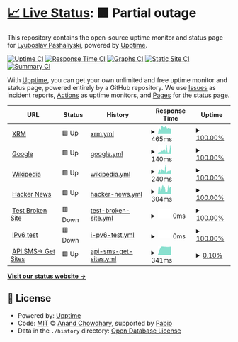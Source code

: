 # [📈 Live Status](https://demo.upptime.js.org): <!--live status--> **🟧 Partial outage**

This repository contains the open-source uptime monitor and status page for [Lyuboslav Pashaliyski](https://demo.upptime.js.org), powered by [Upptime](https://github.com/upptime/upptime).

[![Uptime CI](https://github.com/lyuboslav2406/status-xrm/workflows/Uptime%20CI/badge.svg)](https://github.com/lyuboslav2406/status-xrm/actions?query=workflow%3A%22Uptime+CI%22)
[![Response Time CI](https://github.com/lyuboslav2406/status-xrm/workflows/Response%20Time%20CI/badge.svg)](https://github.com/lyuboslav2406/status-xrm/actions?query=workflow%3A%22Response+Time+CI%22)
[![Graphs CI](https://github.com/lyuboslav2406/status-xrm/workflows/Graphs%20CI/badge.svg)](https://github.com/lyuboslav2406/status-xrm/actions?query=workflow%3A%22Graphs+CI%22)
[![Static Site CI](https://github.com/lyuboslav2406/status-xrm/workflows/Static%20Site%20CI/badge.svg)](https://github.com/lyuboslav2406/status-xrm/actions?query=workflow%3A%22Static+Site+CI%22)
[![Summary CI](https://github.com/lyuboslav2406/status-xrm/workflows/Summary%20CI/badge.svg)](https://github.com/lyuboslav2406/status-xrm/actions?query=workflow%3A%22Summary+CI%22)

With [Upptime](https://upptime.js.org), you can get your own unlimited and free uptime monitor and status page, powered entirely by a GitHub repository. We use [Issues](https://github.com/lyuboslav2406/status-xrm/issues) as incident reports, [Actions](https://github.com/lyuboslav2406/status-xrm/actions) as uptime monitors, and [Pages](https://demo.upptime.js.org) for the status page.

<!--start: status pages-->
<!-- This summary is generated by Upptime (https://github.com/upptime/upptime) -->
<!-- Do not edit this manually, your changes will be overwritten -->
<!-- prettier-ignore -->
| URL | Status | History | Response Time | Uptime |
| --- | ------ | ------- | ------------- | ------ |
| <img alt="" src="https://icons.duckduckgo.com/ip3/web.dev.cmxapp.cloud.ico" height="13"> [XRM](https://web.dev.cmxapp.cloud/) | 🟩 Up | [xrm.yml](https://github.com/lyuboslav2406/status-xrm/commits/HEAD/history/xrm.yml) | <details><summary><img alt="Response time graph" src="./graphs/xrm/response-time-week.png" height="20"> 465ms</summary><br><a href="https://health.dev.cmxapp.cloud/history/xrm"><img alt="Response time 465" src="https://img.shields.io/endpoint?url=https%3A%2F%2Fraw.githubusercontent.com%2Flyuboslav2406%2Fstatus-xrm%2FHEAD%2Fapi%2Fxrm%2Fresponse-time.json"></a><br><a href="https://health.dev.cmxapp.cloud/history/xrm"><img alt="24-hour response time 458" src="https://img.shields.io/endpoint?url=https%3A%2F%2Fraw.githubusercontent.com%2Flyuboslav2406%2Fstatus-xrm%2FHEAD%2Fapi%2Fxrm%2Fresponse-time-day.json"></a><br><a href="https://health.dev.cmxapp.cloud/history/xrm"><img alt="7-day response time 465" src="https://img.shields.io/endpoint?url=https%3A%2F%2Fraw.githubusercontent.com%2Flyuboslav2406%2Fstatus-xrm%2FHEAD%2Fapi%2Fxrm%2Fresponse-time-week.json"></a><br><a href="https://health.dev.cmxapp.cloud/history/xrm"><img alt="30-day response time 465" src="https://img.shields.io/endpoint?url=https%3A%2F%2Fraw.githubusercontent.com%2Flyuboslav2406%2Fstatus-xrm%2FHEAD%2Fapi%2Fxrm%2Fresponse-time-month.json"></a><br><a href="https://health.dev.cmxapp.cloud/history/xrm"><img alt="1-year response time 465" src="https://img.shields.io/endpoint?url=https%3A%2F%2Fraw.githubusercontent.com%2Flyuboslav2406%2Fstatus-xrm%2FHEAD%2Fapi%2Fxrm%2Fresponse-time-year.json"></a></details> | <details><summary><a href="https://health.dev.cmxapp.cloud/history/xrm">100.00%</a></summary><a href="https://health.dev.cmxapp.cloud/history/xrm"><img alt="All-time uptime 100.00%" src="https://img.shields.io/endpoint?url=https%3A%2F%2Fraw.githubusercontent.com%2Flyuboslav2406%2Fstatus-xrm%2FHEAD%2Fapi%2Fxrm%2Fuptime.json"></a><br><a href="https://health.dev.cmxapp.cloud/history/xrm"><img alt="24-hour uptime 100.00%" src="https://img.shields.io/endpoint?url=https%3A%2F%2Fraw.githubusercontent.com%2Flyuboslav2406%2Fstatus-xrm%2FHEAD%2Fapi%2Fxrm%2Fuptime-day.json"></a><br><a href="https://health.dev.cmxapp.cloud/history/xrm"><img alt="7-day uptime 100.00%" src="https://img.shields.io/endpoint?url=https%3A%2F%2Fraw.githubusercontent.com%2Flyuboslav2406%2Fstatus-xrm%2FHEAD%2Fapi%2Fxrm%2Fuptime-week.json"></a><br><a href="https://health.dev.cmxapp.cloud/history/xrm"><img alt="30-day uptime 100.00%" src="https://img.shields.io/endpoint?url=https%3A%2F%2Fraw.githubusercontent.com%2Flyuboslav2406%2Fstatus-xrm%2FHEAD%2Fapi%2Fxrm%2Fuptime-month.json"></a><br><a href="https://health.dev.cmxapp.cloud/history/xrm"><img alt="1-year uptime 100.00%" src="https://img.shields.io/endpoint?url=https%3A%2F%2Fraw.githubusercontent.com%2Flyuboslav2406%2Fstatus-xrm%2FHEAD%2Fapi%2Fxrm%2Fuptime-year.json"></a></details>
| <img alt="" src="https://icons.duckduckgo.com/ip3/www.google.com.ico" height="13"> [Google](https://www.google.com) | 🟩 Up | [google.yml](https://github.com/lyuboslav2406/status-xrm/commits/HEAD/history/google.yml) | <details><summary><img alt="Response time graph" src="./graphs/google/response-time-week.png" height="20"> 140ms</summary><br><a href="https://health.dev.cmxapp.cloud/history/google"><img alt="Response time 140" src="https://img.shields.io/endpoint?url=https%3A%2F%2Fraw.githubusercontent.com%2Flyuboslav2406%2Fstatus-xrm%2FHEAD%2Fapi%2Fgoogle%2Fresponse-time.json"></a><br><a href="https://health.dev.cmxapp.cloud/history/google"><img alt="24-hour response time 162" src="https://img.shields.io/endpoint?url=https%3A%2F%2Fraw.githubusercontent.com%2Flyuboslav2406%2Fstatus-xrm%2FHEAD%2Fapi%2Fgoogle%2Fresponse-time-day.json"></a><br><a href="https://health.dev.cmxapp.cloud/history/google"><img alt="7-day response time 140" src="https://img.shields.io/endpoint?url=https%3A%2F%2Fraw.githubusercontent.com%2Flyuboslav2406%2Fstatus-xrm%2FHEAD%2Fapi%2Fgoogle%2Fresponse-time-week.json"></a><br><a href="https://health.dev.cmxapp.cloud/history/google"><img alt="30-day response time 140" src="https://img.shields.io/endpoint?url=https%3A%2F%2Fraw.githubusercontent.com%2Flyuboslav2406%2Fstatus-xrm%2FHEAD%2Fapi%2Fgoogle%2Fresponse-time-month.json"></a><br><a href="https://health.dev.cmxapp.cloud/history/google"><img alt="1-year response time 140" src="https://img.shields.io/endpoint?url=https%3A%2F%2Fraw.githubusercontent.com%2Flyuboslav2406%2Fstatus-xrm%2FHEAD%2Fapi%2Fgoogle%2Fresponse-time-year.json"></a></details> | <details><summary><a href="https://health.dev.cmxapp.cloud/history/google">100.00%</a></summary><a href="https://health.dev.cmxapp.cloud/history/google"><img alt="All-time uptime 100.00%" src="https://img.shields.io/endpoint?url=https%3A%2F%2Fraw.githubusercontent.com%2Flyuboslav2406%2Fstatus-xrm%2FHEAD%2Fapi%2Fgoogle%2Fuptime.json"></a><br><a href="https://health.dev.cmxapp.cloud/history/google"><img alt="24-hour uptime 100.00%" src="https://img.shields.io/endpoint?url=https%3A%2F%2Fraw.githubusercontent.com%2Flyuboslav2406%2Fstatus-xrm%2FHEAD%2Fapi%2Fgoogle%2Fuptime-day.json"></a><br><a href="https://health.dev.cmxapp.cloud/history/google"><img alt="7-day uptime 100.00%" src="https://img.shields.io/endpoint?url=https%3A%2F%2Fraw.githubusercontent.com%2Flyuboslav2406%2Fstatus-xrm%2FHEAD%2Fapi%2Fgoogle%2Fuptime-week.json"></a><br><a href="https://health.dev.cmxapp.cloud/history/google"><img alt="30-day uptime 100.00%" src="https://img.shields.io/endpoint?url=https%3A%2F%2Fraw.githubusercontent.com%2Flyuboslav2406%2Fstatus-xrm%2FHEAD%2Fapi%2Fgoogle%2Fuptime-month.json"></a><br><a href="https://health.dev.cmxapp.cloud/history/google"><img alt="1-year uptime 100.00%" src="https://img.shields.io/endpoint?url=https%3A%2F%2Fraw.githubusercontent.com%2Flyuboslav2406%2Fstatus-xrm%2FHEAD%2Fapi%2Fgoogle%2Fuptime-year.json"></a></details>
| <img alt="" src="https://icons.duckduckgo.com/ip3/en.wikipedia.org.ico" height="13"> [Wikipedia](https://en.wikipedia.org) | 🟩 Up | [wikipedia.yml](https://github.com/lyuboslav2406/status-xrm/commits/HEAD/history/wikipedia.yml) | <details><summary><img alt="Response time graph" src="./graphs/wikipedia/response-time-week.png" height="20"> 240ms</summary><br><a href="https://health.dev.cmxapp.cloud/history/wikipedia"><img alt="Response time 240" src="https://img.shields.io/endpoint?url=https%3A%2F%2Fraw.githubusercontent.com%2Flyuboslav2406%2Fstatus-xrm%2FHEAD%2Fapi%2Fwikipedia%2Fresponse-time.json"></a><br><a href="https://health.dev.cmxapp.cloud/history/wikipedia"><img alt="24-hour response time 179" src="https://img.shields.io/endpoint?url=https%3A%2F%2Fraw.githubusercontent.com%2Flyuboslav2406%2Fstatus-xrm%2FHEAD%2Fapi%2Fwikipedia%2Fresponse-time-day.json"></a><br><a href="https://health.dev.cmxapp.cloud/history/wikipedia"><img alt="7-day response time 240" src="https://img.shields.io/endpoint?url=https%3A%2F%2Fraw.githubusercontent.com%2Flyuboslav2406%2Fstatus-xrm%2FHEAD%2Fapi%2Fwikipedia%2Fresponse-time-week.json"></a><br><a href="https://health.dev.cmxapp.cloud/history/wikipedia"><img alt="30-day response time 240" src="https://img.shields.io/endpoint?url=https%3A%2F%2Fraw.githubusercontent.com%2Flyuboslav2406%2Fstatus-xrm%2FHEAD%2Fapi%2Fwikipedia%2Fresponse-time-month.json"></a><br><a href="https://health.dev.cmxapp.cloud/history/wikipedia"><img alt="1-year response time 240" src="https://img.shields.io/endpoint?url=https%3A%2F%2Fraw.githubusercontent.com%2Flyuboslav2406%2Fstatus-xrm%2FHEAD%2Fapi%2Fwikipedia%2Fresponse-time-year.json"></a></details> | <details><summary><a href="https://health.dev.cmxapp.cloud/history/wikipedia">100.00%</a></summary><a href="https://health.dev.cmxapp.cloud/history/wikipedia"><img alt="All-time uptime 100.00%" src="https://img.shields.io/endpoint?url=https%3A%2F%2Fraw.githubusercontent.com%2Flyuboslav2406%2Fstatus-xrm%2FHEAD%2Fapi%2Fwikipedia%2Fuptime.json"></a><br><a href="https://health.dev.cmxapp.cloud/history/wikipedia"><img alt="24-hour uptime 100.00%" src="https://img.shields.io/endpoint?url=https%3A%2F%2Fraw.githubusercontent.com%2Flyuboslav2406%2Fstatus-xrm%2FHEAD%2Fapi%2Fwikipedia%2Fuptime-day.json"></a><br><a href="https://health.dev.cmxapp.cloud/history/wikipedia"><img alt="7-day uptime 100.00%" src="https://img.shields.io/endpoint?url=https%3A%2F%2Fraw.githubusercontent.com%2Flyuboslav2406%2Fstatus-xrm%2FHEAD%2Fapi%2Fwikipedia%2Fuptime-week.json"></a><br><a href="https://health.dev.cmxapp.cloud/history/wikipedia"><img alt="30-day uptime 100.00%" src="https://img.shields.io/endpoint?url=https%3A%2F%2Fraw.githubusercontent.com%2Flyuboslav2406%2Fstatus-xrm%2FHEAD%2Fapi%2Fwikipedia%2Fuptime-month.json"></a><br><a href="https://health.dev.cmxapp.cloud/history/wikipedia"><img alt="1-year uptime 100.00%" src="https://img.shields.io/endpoint?url=https%3A%2F%2Fraw.githubusercontent.com%2Flyuboslav2406%2Fstatus-xrm%2FHEAD%2Fapi%2Fwikipedia%2Fuptime-year.json"></a></details>
| <img alt="" src="https://icons.duckduckgo.com/ip3/news.ycombinator.com.ico" height="13"> [Hacker News](https://news.ycombinator.com) | 🟩 Up | [hacker-news.yml](https://github.com/lyuboslav2406/status-xrm/commits/HEAD/history/hacker-news.yml) | <details><summary><img alt="Response time graph" src="./graphs/hacker-news/response-time-week.png" height="20"> 304ms</summary><br><a href="https://health.dev.cmxapp.cloud/history/hacker-news"><img alt="Response time 304" src="https://img.shields.io/endpoint?url=https%3A%2F%2Fraw.githubusercontent.com%2Flyuboslav2406%2Fstatus-xrm%2FHEAD%2Fapi%2Fhacker-news%2Fresponse-time.json"></a><br><a href="https://health.dev.cmxapp.cloud/history/hacker-news"><img alt="24-hour response time 286" src="https://img.shields.io/endpoint?url=https%3A%2F%2Fraw.githubusercontent.com%2Flyuboslav2406%2Fstatus-xrm%2FHEAD%2Fapi%2Fhacker-news%2Fresponse-time-day.json"></a><br><a href="https://health.dev.cmxapp.cloud/history/hacker-news"><img alt="7-day response time 304" src="https://img.shields.io/endpoint?url=https%3A%2F%2Fraw.githubusercontent.com%2Flyuboslav2406%2Fstatus-xrm%2FHEAD%2Fapi%2Fhacker-news%2Fresponse-time-week.json"></a><br><a href="https://health.dev.cmxapp.cloud/history/hacker-news"><img alt="30-day response time 304" src="https://img.shields.io/endpoint?url=https%3A%2F%2Fraw.githubusercontent.com%2Flyuboslav2406%2Fstatus-xrm%2FHEAD%2Fapi%2Fhacker-news%2Fresponse-time-month.json"></a><br><a href="https://health.dev.cmxapp.cloud/history/hacker-news"><img alt="1-year response time 304" src="https://img.shields.io/endpoint?url=https%3A%2F%2Fraw.githubusercontent.com%2Flyuboslav2406%2Fstatus-xrm%2FHEAD%2Fapi%2Fhacker-news%2Fresponse-time-year.json"></a></details> | <details><summary><a href="https://health.dev.cmxapp.cloud/history/hacker-news">100.00%</a></summary><a href="https://health.dev.cmxapp.cloud/history/hacker-news"><img alt="All-time uptime 100.00%" src="https://img.shields.io/endpoint?url=https%3A%2F%2Fraw.githubusercontent.com%2Flyuboslav2406%2Fstatus-xrm%2FHEAD%2Fapi%2Fhacker-news%2Fuptime.json"></a><br><a href="https://health.dev.cmxapp.cloud/history/hacker-news"><img alt="24-hour uptime 100.00%" src="https://img.shields.io/endpoint?url=https%3A%2F%2Fraw.githubusercontent.com%2Flyuboslav2406%2Fstatus-xrm%2FHEAD%2Fapi%2Fhacker-news%2Fuptime-day.json"></a><br><a href="https://health.dev.cmxapp.cloud/history/hacker-news"><img alt="7-day uptime 100.00%" src="https://img.shields.io/endpoint?url=https%3A%2F%2Fraw.githubusercontent.com%2Flyuboslav2406%2Fstatus-xrm%2FHEAD%2Fapi%2Fhacker-news%2Fuptime-week.json"></a><br><a href="https://health.dev.cmxapp.cloud/history/hacker-news"><img alt="30-day uptime 100.00%" src="https://img.shields.io/endpoint?url=https%3A%2F%2Fraw.githubusercontent.com%2Flyuboslav2406%2Fstatus-xrm%2FHEAD%2Fapi%2Fhacker-news%2Fuptime-month.json"></a><br><a href="https://health.dev.cmxapp.cloud/history/hacker-news"><img alt="1-year uptime 100.00%" src="https://img.shields.io/endpoint?url=https%3A%2F%2Fraw.githubusercontent.com%2Flyuboslav2406%2Fstatus-xrm%2FHEAD%2Fapi%2Fhacker-news%2Fuptime-year.json"></a></details>
| <img alt="" src="https://icons.duckduckgo.com/ip3/thissitedoesnotexist.koj.co.ico" height="13"> [Test Broken Site](https://thissitedoesnotexist.koj.co) | 🟥 Down | [test-broken-site.yml](https://github.com/lyuboslav2406/status-xrm/commits/HEAD/history/test-broken-site.yml) | <details><summary><img alt="Response time graph" src="./graphs/test-broken-site/response-time-week.png" height="20"> 0ms</summary><br><a href="https://health.dev.cmxapp.cloud/history/test-broken-site"><img alt="Response time 0" src="https://img.shields.io/endpoint?url=https%3A%2F%2Fraw.githubusercontent.com%2Flyuboslav2406%2Fstatus-xrm%2FHEAD%2Fapi%2Ftest-broken-site%2Fresponse-time.json"></a><br><a href="https://health.dev.cmxapp.cloud/history/test-broken-site"><img alt="24-hour response time 0" src="https://img.shields.io/endpoint?url=https%3A%2F%2Fraw.githubusercontent.com%2Flyuboslav2406%2Fstatus-xrm%2FHEAD%2Fapi%2Ftest-broken-site%2Fresponse-time-day.json"></a><br><a href="https://health.dev.cmxapp.cloud/history/test-broken-site"><img alt="7-day response time 0" src="https://img.shields.io/endpoint?url=https%3A%2F%2Fraw.githubusercontent.com%2Flyuboslav2406%2Fstatus-xrm%2FHEAD%2Fapi%2Ftest-broken-site%2Fresponse-time-week.json"></a><br><a href="https://health.dev.cmxapp.cloud/history/test-broken-site"><img alt="30-day response time 0" src="https://img.shields.io/endpoint?url=https%3A%2F%2Fraw.githubusercontent.com%2Flyuboslav2406%2Fstatus-xrm%2FHEAD%2Fapi%2Ftest-broken-site%2Fresponse-time-month.json"></a><br><a href="https://health.dev.cmxapp.cloud/history/test-broken-site"><img alt="1-year response time 0" src="https://img.shields.io/endpoint?url=https%3A%2F%2Fraw.githubusercontent.com%2Flyuboslav2406%2Fstatus-xrm%2FHEAD%2Fapi%2Ftest-broken-site%2Fresponse-time-year.json"></a></details> | <details><summary><a href="https://health.dev.cmxapp.cloud/history/test-broken-site">100.00%</a></summary><a href="https://health.dev.cmxapp.cloud/history/test-broken-site"><img alt="All-time uptime 100.00%" src="https://img.shields.io/endpoint?url=https%3A%2F%2Fraw.githubusercontent.com%2Flyuboslav2406%2Fstatus-xrm%2FHEAD%2Fapi%2Ftest-broken-site%2Fuptime.json"></a><br><a href="https://health.dev.cmxapp.cloud/history/test-broken-site"><img alt="24-hour uptime 100.00%" src="https://img.shields.io/endpoint?url=https%3A%2F%2Fraw.githubusercontent.com%2Flyuboslav2406%2Fstatus-xrm%2FHEAD%2Fapi%2Ftest-broken-site%2Fuptime-day.json"></a><br><a href="https://health.dev.cmxapp.cloud/history/test-broken-site"><img alt="7-day uptime 100.00%" src="https://img.shields.io/endpoint?url=https%3A%2F%2Fraw.githubusercontent.com%2Flyuboslav2406%2Fstatus-xrm%2FHEAD%2Fapi%2Ftest-broken-site%2Fuptime-week.json"></a><br><a href="https://health.dev.cmxapp.cloud/history/test-broken-site"><img alt="30-day uptime 100.00%" src="https://img.shields.io/endpoint?url=https%3A%2F%2Fraw.githubusercontent.com%2Flyuboslav2406%2Fstatus-xrm%2FHEAD%2Fapi%2Ftest-broken-site%2Fuptime-month.json"></a><br><a href="https://health.dev.cmxapp.cloud/history/test-broken-site"><img alt="1-year uptime 100.00%" src="https://img.shields.io/endpoint?url=https%3A%2F%2Fraw.githubusercontent.com%2Flyuboslav2406%2Fstatus-xrm%2FHEAD%2Fapi%2Ftest-broken-site%2Fuptime-year.json"></a></details>
| <img alt="" src="https://icons.duckduckgo.com/ip3/null.ico" height="13"> [IPv6 test](forwardemail.net) | 🟥 Down | [i-pv6-test.yml](https://github.com/lyuboslav2406/status-xrm/commits/HEAD/history/i-pv6-test.yml) | <details><summary><img alt="Response time graph" src="./graphs/i-pv6-test/response-time-week.png" height="20"> 0ms</summary><br><a href="https://health.dev.cmxapp.cloud/history/i-pv6-test"><img alt="Response time 0" src="https://img.shields.io/endpoint?url=https%3A%2F%2Fraw.githubusercontent.com%2Flyuboslav2406%2Fstatus-xrm%2FHEAD%2Fapi%2Fi-pv6-test%2Fresponse-time.json"></a><br><a href="https://health.dev.cmxapp.cloud/history/i-pv6-test"><img alt="24-hour response time 0" src="https://img.shields.io/endpoint?url=https%3A%2F%2Fraw.githubusercontent.com%2Flyuboslav2406%2Fstatus-xrm%2FHEAD%2Fapi%2Fi-pv6-test%2Fresponse-time-day.json"></a><br><a href="https://health.dev.cmxapp.cloud/history/i-pv6-test"><img alt="7-day response time 0" src="https://img.shields.io/endpoint?url=https%3A%2F%2Fraw.githubusercontent.com%2Flyuboslav2406%2Fstatus-xrm%2FHEAD%2Fapi%2Fi-pv6-test%2Fresponse-time-week.json"></a><br><a href="https://health.dev.cmxapp.cloud/history/i-pv6-test"><img alt="30-day response time 0" src="https://img.shields.io/endpoint?url=https%3A%2F%2Fraw.githubusercontent.com%2Flyuboslav2406%2Fstatus-xrm%2FHEAD%2Fapi%2Fi-pv6-test%2Fresponse-time-month.json"></a><br><a href="https://health.dev.cmxapp.cloud/history/i-pv6-test"><img alt="1-year response time 0" src="https://img.shields.io/endpoint?url=https%3A%2F%2Fraw.githubusercontent.com%2Flyuboslav2406%2Fstatus-xrm%2FHEAD%2Fapi%2Fi-pv6-test%2Fresponse-time-year.json"></a></details> | <details><summary><a href="https://health.dev.cmxapp.cloud/history/i-pv6-test">100.00%</a></summary><a href="https://health.dev.cmxapp.cloud/history/i-pv6-test"><img alt="All-time uptime 100.00%" src="https://img.shields.io/endpoint?url=https%3A%2F%2Fraw.githubusercontent.com%2Flyuboslav2406%2Fstatus-xrm%2FHEAD%2Fapi%2Fi-pv6-test%2Fuptime.json"></a><br><a href="https://health.dev.cmxapp.cloud/history/i-pv6-test"><img alt="24-hour uptime 100.00%" src="https://img.shields.io/endpoint?url=https%3A%2F%2Fraw.githubusercontent.com%2Flyuboslav2406%2Fstatus-xrm%2FHEAD%2Fapi%2Fi-pv6-test%2Fuptime-day.json"></a><br><a href="https://health.dev.cmxapp.cloud/history/i-pv6-test"><img alt="7-day uptime 100.00%" src="https://img.shields.io/endpoint?url=https%3A%2F%2Fraw.githubusercontent.com%2Flyuboslav2406%2Fstatus-xrm%2FHEAD%2Fapi%2Fi-pv6-test%2Fuptime-week.json"></a><br><a href="https://health.dev.cmxapp.cloud/history/i-pv6-test"><img alt="30-day uptime 100.00%" src="https://img.shields.io/endpoint?url=https%3A%2F%2Fraw.githubusercontent.com%2Flyuboslav2406%2Fstatus-xrm%2FHEAD%2Fapi%2Fi-pv6-test%2Fuptime-month.json"></a><br><a href="https://health.dev.cmxapp.cloud/history/i-pv6-test"><img alt="1-year uptime 100.00%" src="https://img.shields.io/endpoint?url=https%3A%2F%2Fraw.githubusercontent.com%2Flyuboslav2406%2Fstatus-xrm%2FHEAD%2Fapi%2Fi-pv6-test%2Fuptime-year.json"></a></details>
| <img alt="" src="https://icons.duckduckgo.com/ip3/sms.dev.cmxapp.cloud.ico" height="13"> [API SMS-> Get Sites](https://sms.dev.cmxapp.cloud/sites) | 🟩 Up | [api-sms-get-sites.yml](https://github.com/lyuboslav2406/status-xrm/commits/HEAD/history/api-sms-get-sites.yml) | <details><summary><img alt="Response time graph" src="./graphs/api-sms-get-sites/response-time-week.png" height="20"> 341ms</summary><br><a href="https://health.dev.cmxapp.cloud/history/api-sms-get-sites"><img alt="Response time 341" src="https://img.shields.io/endpoint?url=https%3A%2F%2Fraw.githubusercontent.com%2Flyuboslav2406%2Fstatus-xrm%2FHEAD%2Fapi%2Fapi-sms-get-sites%2Fresponse-time.json"></a><br><a href="https://health.dev.cmxapp.cloud/history/api-sms-get-sites"><img alt="24-hour response time 341" src="https://img.shields.io/endpoint?url=https%3A%2F%2Fraw.githubusercontent.com%2Flyuboslav2406%2Fstatus-xrm%2FHEAD%2Fapi%2Fapi-sms-get-sites%2Fresponse-time-day.json"></a><br><a href="https://health.dev.cmxapp.cloud/history/api-sms-get-sites"><img alt="7-day response time 341" src="https://img.shields.io/endpoint?url=https%3A%2F%2Fraw.githubusercontent.com%2Flyuboslav2406%2Fstatus-xrm%2FHEAD%2Fapi%2Fapi-sms-get-sites%2Fresponse-time-week.json"></a><br><a href="https://health.dev.cmxapp.cloud/history/api-sms-get-sites"><img alt="30-day response time 341" src="https://img.shields.io/endpoint?url=https%3A%2F%2Fraw.githubusercontent.com%2Flyuboslav2406%2Fstatus-xrm%2FHEAD%2Fapi%2Fapi-sms-get-sites%2Fresponse-time-month.json"></a><br><a href="https://health.dev.cmxapp.cloud/history/api-sms-get-sites"><img alt="1-year response time 341" src="https://img.shields.io/endpoint?url=https%3A%2F%2Fraw.githubusercontent.com%2Flyuboslav2406%2Fstatus-xrm%2FHEAD%2Fapi%2Fapi-sms-get-sites%2Fresponse-time-year.json"></a></details> | <details><summary><a href="https://health.dev.cmxapp.cloud/history/api-sms-get-sites">0.10%</a></summary><a href="https://health.dev.cmxapp.cloud/history/api-sms-get-sites"><img alt="All-time uptime 0.10%" src="https://img.shields.io/endpoint?url=https%3A%2F%2Fraw.githubusercontent.com%2Flyuboslav2406%2Fstatus-xrm%2FHEAD%2Fapi%2Fapi-sms-get-sites%2Fuptime.json"></a><br><a href="https://health.dev.cmxapp.cloud/history/api-sms-get-sites"><img alt="24-hour uptime 0.10%" src="https://img.shields.io/endpoint?url=https%3A%2F%2Fraw.githubusercontent.com%2Flyuboslav2406%2Fstatus-xrm%2FHEAD%2Fapi%2Fapi-sms-get-sites%2Fuptime-day.json"></a><br><a href="https://health.dev.cmxapp.cloud/history/api-sms-get-sites"><img alt="7-day uptime 0.10%" src="https://img.shields.io/endpoint?url=https%3A%2F%2Fraw.githubusercontent.com%2Flyuboslav2406%2Fstatus-xrm%2FHEAD%2Fapi%2Fapi-sms-get-sites%2Fuptime-week.json"></a><br><a href="https://health.dev.cmxapp.cloud/history/api-sms-get-sites"><img alt="30-day uptime 0.10%" src="https://img.shields.io/endpoint?url=https%3A%2F%2Fraw.githubusercontent.com%2Flyuboslav2406%2Fstatus-xrm%2FHEAD%2Fapi%2Fapi-sms-get-sites%2Fuptime-month.json"></a><br><a href="https://health.dev.cmxapp.cloud/history/api-sms-get-sites"><img alt="1-year uptime 0.10%" src="https://img.shields.io/endpoint?url=https%3A%2F%2Fraw.githubusercontent.com%2Flyuboslav2406%2Fstatus-xrm%2FHEAD%2Fapi%2Fapi-sms-get-sites%2Fuptime-year.json"></a></details>

<!--end: status pages-->

[**Visit our status website →**](https://demo.upptime.js.org)

## 📄 License

- Powered by: [Upptime](https://github.com/upptime/upptime)
- Code: [MIT](./LICENSE) © [Anand Chowdhary](https://anandchowdhary.com), supported by [Pabio](https://pabio.com)
- Data in the `./history` directory: [Open Database License](https://opendatacommons.org/licenses/odbl/1-0/)
